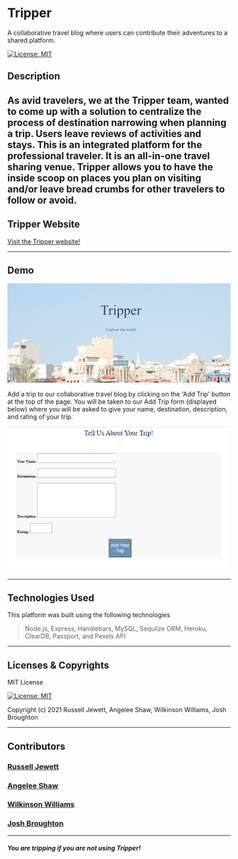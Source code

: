 # Tripper

A collaborative travel blog where users can contribute their adventures to a shared platform.

[![License: MIT](https://img.shields.io/badge/License-MIT-yellow.svg)](https://opensource.org/licenses/MIT)


## Description

As avid travelers, we at the Tripper team, wanted to come up with a solution to centralize the process of destination narrowing when planning a trip. Users leave reviews of activities and stays. This is an integrated platform for the professional traveler. It is an all-in-one travel sharing venue. Tripper allows you to have the inside scoop on places you plan on visiting and/or leave bread crumbs for other travelers to follow or avoid.
---
## Tripper Website

<a href="https://tripper-db.herokuapp.com/" target="_blank">Visit the Tripper website!</a>

---
## Demo

![tripper-cover](./public/assets/images/cover.png)

Add a trip to our collaborative travel blog by clicking on the 'Add Trip' button at the top of the page. You will be taken to our Add Trip form (displayed below) where you will be asked to give your name, destination, description, and rating of your trip. 

![add-trip](./public/assets/images/addtrip.png)


---

## Technologies Used

This platform was built using the following technologies

> Node.js, Express, Handlebars, MySQL, Sequlize ORM, Heroku, ClearDB, Passport, and Pexels API

---
## Licenses & Copyrights

MIT License

[![License: MIT](https://img.shields.io/badge/License-MIT-yellow.svg)](https://opensource.org/licenses/MIT)

Copyright (c) 2021 Russell Jewett, Angelee Shaw, Wilkinson Williams, Josh Broughton

---
## Contributors

### <a href="https://github.com/treyjewett" target="_blank">Russell Jewett</a>

### <a href="https://github.com/angeleefshaw" target="_blank">Angelee Shaw</a>

### <a href="https://github.com/Kingcoopa" target="_blank">Wilkinson Williams</a>

### <a href="https://github.com/Jbrough0" target="_blank">Josh Broughton</a>
----

##### You are tripping if you are not using Tripper!
